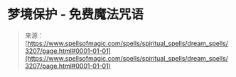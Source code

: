 <!--yml

category: 未分类

date: 2024-06-12 18:37:01

-->

# 梦境保护 - 免费魔法咒语

> 来源：[https://www.spellsofmagic.com/spells/spiritual_spells/dream_spells/3207/page.html#0001-01-01](https://www.spellsofmagic.com/spells/spiritual_spells/dream_spells/3207/page.html#0001-01-01)
